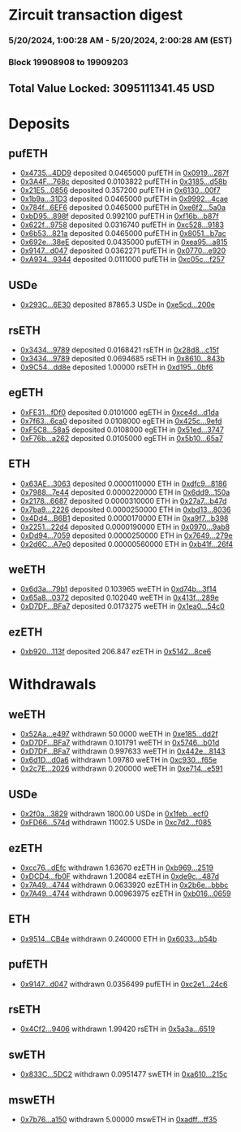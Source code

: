 # Zircuit transaction digest
### 5/20/2024, 1:00:28 AM - 5/20/2024, 2:00:28 AM (EST)
### Block 19908908 to 19909203

## Total Value Locked: 3095111341.45 USD

# Deposits
## pufETH
- [0x4735...4DD9](https://etherscan.io/address/0x4735B5F60ffEaF380A103F1FF47798248CBC4DD9) deposited 0.0465000 pufETH in [0x0919...287f](https://etherscan.io/tx/0x4735B5F60ffEaF380A103F1FF47798248CBC4DD9)
- [0x3A4F...768c](https://etherscan.io/address/0x3A4FBaFcdB6fD90d9C815a469d9F42b71F47768c) deposited 0.0103822 pufETH in [0x3185...d58b](https://etherscan.io/tx/0x3A4FBaFcdB6fD90d9C815a469d9F42b71F47768c)
- [0x21E5...0856](https://etherscan.io/address/0x21E54385D7Be1a71D990dDE6134465E3e67E0856) deposited 0.357200 pufETH in [0x6130...00f7](https://etherscan.io/tx/0x21E54385D7Be1a71D990dDE6134465E3e67E0856)
- [0x1b9a...31D3](https://etherscan.io/address/0x1b9a39510DFf9fDEFEb85Df40bCA0B135a3C31D3) deposited 0.0465000 pufETH in [0x9992...4cae](https://etherscan.io/tx/0x1b9a39510DFf9fDEFEb85Df40bCA0B135a3C31D3)
- [0x784f...6EF6](https://etherscan.io/address/0x784f0b20690CC2A198f994003833C7464fE26EF6) deposited 0.0465000 pufETH in [0xe6f2...5a0a](https://etherscan.io/tx/0x784f0b20690CC2A198f994003833C7464fE26EF6)
- [0xbD95...898f](https://etherscan.io/address/0xbD95b1D1E8EE0663BcBF1d8662f7156E7cE7898f) deposited 0.992100 pufETH in [0xf16b...b87f](https://etherscan.io/tx/0xbD95b1D1E8EE0663BcBF1d8662f7156E7cE7898f)
- [0x622f...9758](https://etherscan.io/address/0x622f620f44D1B7aDeb3e4Aff922f5C789AE89758) deposited 0.0316740 pufETH in [0xc528...9183](https://etherscan.io/tx/0x622f620f44D1B7aDeb3e4Aff922f5C789AE89758)
- [0x6b53...821a](https://etherscan.io/address/0x6b53aC831f83eDe566e6F7C7611189f207CA821a) deposited 0.0465000 pufETH in [0x8051...b7ac](https://etherscan.io/tx/0x6b53aC831f83eDe566e6F7C7611189f207CA821a)
- [0x692e...38eE](https://etherscan.io/address/0x692efCd3f4A4e4De272574F077c91EF2E9E738eE) deposited 0.0435000 pufETH in [0xea95...a815](https://etherscan.io/tx/0x692efCd3f4A4e4De272574F077c91EF2E9E738eE)
- [0x9147...d047](https://etherscan.io/address/0x9147aAB5Dc4711d58ee6b1095F872b8E1197d047) deposited 0.0362271 pufETH in [0x0770...e920](https://etherscan.io/tx/0x9147aAB5Dc4711d58ee6b1095F872b8E1197d047)
- [0xA934...9344](https://etherscan.io/address/0xA934263027728B9Ff37A6dC8265Fe40cA1C09344) deposited 0.0111000 pufETH in [0xc05c...f257](https://etherscan.io/tx/0xA934263027728B9Ff37A6dC8265Fe40cA1C09344)
## USDe
- [0x293C...6E30](https://etherscan.io/address/0x293C6937D8D82e05B01335F7B33FBA0c8e256E30) deposited 87865.3 USDe in [0xe5cd...200e](https://etherscan.io/tx/0x293C6937D8D82e05B01335F7B33FBA0c8e256E30)
## rsETH
- [0x3434...9789](https://etherscan.io/address/0x34349c5569e7B846c3558961552D2202760A9789) deposited 0.0168421 rsETH in [0x28d8...c15f](https://etherscan.io/tx/0x34349c5569e7B846c3558961552D2202760A9789)
- [0x3434...9789](https://etherscan.io/address/0x34349c5569e7B846c3558961552D2202760A9789) deposited 0.0694685 rsETH in [0x8610...843b](https://etherscan.io/tx/0x34349c5569e7B846c3558961552D2202760A9789)
- [0x9C54...dd8e](https://etherscan.io/address/0x9C54A0cbA7AEb5D84020b02bdC8c3ae5ff65dd8e) deposited 1.00000 rsETH in [0xd195...0bf6](https://etherscan.io/tx/0x9C54A0cbA7AEb5D84020b02bdC8c3ae5ff65dd8e)
## egETH
- [0xFE31...fDf0](https://etherscan.io/address/0xFE319140c2a065D1522D946344BE7371A40cfDf0) deposited 0.0101000 egETH in [0xce4d...d1da](https://etherscan.io/tx/0xFE319140c2a065D1522D946344BE7371A40cfDf0)
- [0x7f63...6ca0](https://etherscan.io/address/0x7f630dfAb835cA16bFdDA7a5f9ea78b5776f6ca0) deposited 0.0108000 egETH in [0x425c...9efd](https://etherscan.io/tx/0x7f630dfAb835cA16bFdDA7a5f9ea78b5776f6ca0)
- [0xF5C8...58a5](https://etherscan.io/address/0xF5C8c7115F24B0286fC4cc55b00E59dbe6c758a5) deposited 0.0108000 egETH in [0x51ed...3747](https://etherscan.io/tx/0xF5C8c7115F24B0286fC4cc55b00E59dbe6c758a5)
- [0xF76b...a262](https://etherscan.io/address/0xF76bd32937E201bF89a13648583F03E7Ef4Ea262) deposited 0.0105000 egETH in [0x5b10...65a7](https://etherscan.io/tx/0xF76bd32937E201bF89a13648583F03E7Ef4Ea262)
## ETH
- [0x63AE...3063](https://etherscan.io/address/0x63AE29fc7f19730eFC7a634399F567585AD83063) deposited 0.0000110000 ETH in [0xdfc9...8186](https://etherscan.io/tx/0x63AE29fc7f19730eFC7a634399F567585AD83063)
- [0x7988...7e44](https://etherscan.io/address/0x7988605D3b0dCDD7FF0C5daB55922028bF467e44) deposited 0.0000220000 ETH in [0x6dd9...150a](https://etherscan.io/tx/0x7988605D3b0dCDD7FF0C5daB55922028bF467e44)
- [0x2178...6687](https://etherscan.io/address/0x2178bc47451Db77454939843508902c99BFe6687) deposited 0.0000310000 ETH in [0x27a7...b47d](https://etherscan.io/tx/0x2178bc47451Db77454939843508902c99BFe6687)
- [0x7ba9...2226](https://etherscan.io/address/0x7ba9eFB51A7D14682138758c45Ad565AB81a2226) deposited 0.0000250000 ETH in [0xbd13...8036](https://etherscan.io/tx/0x7ba9eFB51A7D14682138758c45Ad565AB81a2226)
- [0x4Dd4...B6B1](https://etherscan.io/address/0x4Dd4f1c9Ee47Ff5B15e909c370e558698280B6B1) deposited 0.0000170000 ETH in [0xa9f7...b398](https://etherscan.io/tx/0x4Dd4f1c9Ee47Ff5B15e909c370e558698280B6B1)
- [0x2251...22d4](https://etherscan.io/address/0x2251B4755FA0A45A6Df49f0b4f643304A54122d4) deposited 0.0000190000 ETH in [0x0970...9ab8](https://etherscan.io/tx/0x2251B4755FA0A45A6Df49f0b4f643304A54122d4)
- [0xDd94...7059](https://etherscan.io/address/0xDd948cDEeA120592Ba0C907DE1Bf1F33ad787059) deposited 0.0000250000 ETH in [0x7649...279e](https://etherscan.io/tx/0xDd948cDEeA120592Ba0C907DE1Bf1F33ad787059)
- [0x2d6C...A7e0](https://etherscan.io/address/0x2d6C5aCa4733344935E562f1Df34c35c2117A7e0) deposited 0.00000560000 ETH in [0xb41f...26f4](https://etherscan.io/tx/0x2d6C5aCa4733344935E562f1Df34c35c2117A7e0)
## weETH
- [0x6d3a...79b1](https://etherscan.io/address/0x6d3afc064008b2f934E9e75916Eda0a9751A79b1) deposited 0.103965 weETH in [0xd74b...3f14](https://etherscan.io/tx/0x6d3afc064008b2f934E9e75916Eda0a9751A79b1)
- [0x65a8...0372](https://etherscan.io/address/0x65a8aC759C41546899883fB23789e8294BdD0372) deposited 0.102040 weETH in [0x413f...289e](https://etherscan.io/tx/0x65a8aC759C41546899883fB23789e8294BdD0372)
- [0xD7DF...BFa7](https://etherscan.io/address/0xD7DF7E085214743530afF339aFC420c7c720BFa7) deposited 0.0173275 weETH in [0x1ea0...54c0](https://etherscan.io/tx/0xD7DF7E085214743530afF339aFC420c7c720BFa7)
## ezETH
- [0xb920...113f](https://etherscan.io/address/0xb920f1aF53FCF663c792666daC265952c7F4113f) deposited 206.847 ezETH in [0x5142...8ce6](https://etherscan.io/tx/0xb920f1aF53FCF663c792666daC265952c7F4113f)
# Withdrawals
## weETH
- [0x52Aa...e497](https://etherscan.io/address/0x52Aa899454998Be5b000Ad077a46Bbe360F4e497) withdrawn 50.0000 weETH in [0xe185...dd2f](https://etherscan.io/tx/0x52Aa899454998Be5b000Ad077a46Bbe360F4e497)
- [0xD7DF...BFa7](https://etherscan.io/address/0xD7DF7E085214743530afF339aFC420c7c720BFa7) withdrawn 0.101791 weETH in [0x5746...b01d](https://etherscan.io/tx/0xD7DF7E085214743530afF339aFC420c7c720BFa7)
- [0xD7DF...BFa7](https://etherscan.io/address/0xD7DF7E085214743530afF339aFC420c7c720BFa7) withdrawn 0.997633 weETH in [0x442e...8143](https://etherscan.io/tx/0xD7DF7E085214743530afF339aFC420c7c720BFa7)
- [0x6d1D...d0a6](https://etherscan.io/address/0x6d1Db9158cC8E6d3Cacc2677eBE91B1e7b53d0a6) withdrawn 1.09780 weETH in [0xc930...f65e](https://etherscan.io/tx/0x6d1Db9158cC8E6d3Cacc2677eBE91B1e7b53d0a6)
- [0x2c7E...2026](https://etherscan.io/address/0x2c7E9e8b6b9dBdccdbCCF67617c25aaA5eD62026) withdrawn 0.200000 weETH in [0xe714...e591](https://etherscan.io/tx/0x2c7E9e8b6b9dBdccdbCCF67617c25aaA5eD62026)
## USDe
- [0x2f0a...3829](https://etherscan.io/address/0x2f0a1ab1057dBae4D67e8DcbaF23684444063829) withdrawn 1800.00 USDe in [0x1feb...ecf0](https://etherscan.io/tx/0x2f0a1ab1057dBae4D67e8DcbaF23684444063829)
- [0xFD66...574d](https://etherscan.io/address/0xFD6608f3Fd13626e99cb19D588Bd82b209c6574d) withdrawn 11002.5 USDe in [0xc7d2...f085](https://etherscan.io/tx/0xFD6608f3Fd13626e99cb19D588Bd82b209c6574d)
## ezETH
- [0xcc76...dEfc](https://etherscan.io/address/0xcc7603F7e3Df3F84db5dA623Af5Ae6491982dEfc) withdrawn 1.63670 ezETH in [0xb969...2519](https://etherscan.io/tx/0xcc7603F7e3Df3F84db5dA623Af5Ae6491982dEfc)
- [0xDCD4...fb0F](https://etherscan.io/address/0xDCD48F5Db926BD2B6D4C7125D5e5D41adBe8fb0F) withdrawn 1.20084 ezETH in [0xde9c...487d](https://etherscan.io/tx/0xDCD48F5Db926BD2B6D4C7125D5e5D41adBe8fb0F)
- [0x7A49...4744](https://etherscan.io/address/0x7A493Be5c2ce014cD049Bf178a1ac0Db1B434744) withdrawn 0.0633920 ezETH in [0x2b6e...bbbc](https://etherscan.io/tx/0x7A493Be5c2ce014cD049Bf178a1ac0Db1B434744)
- [0x7A49...4744](https://etherscan.io/address/0x7A493Be5c2ce014cD049Bf178a1ac0Db1B434744) withdrawn 0.00963975 ezETH in [0xb016...0659](https://etherscan.io/tx/0x7A493Be5c2ce014cD049Bf178a1ac0Db1B434744)
## ETH
- [0x9514...CB4e](https://etherscan.io/address/0x9514b7b96A4E949d2eA1c2d1a3db0851ABafCB4e) withdrawn 0.240000 ETH in [0x6033...b54b](https://etherscan.io/tx/0x9514b7b96A4E949d2eA1c2d1a3db0851ABafCB4e)
## pufETH
- [0x9147...d047](https://etherscan.io/address/0x9147aAB5Dc4711d58ee6b1095F872b8E1197d047) withdrawn 0.0356499 pufETH in [0xc2e1...24c6](https://etherscan.io/tx/0x9147aAB5Dc4711d58ee6b1095F872b8E1197d047)
## rsETH
- [0x4Cf2...9406](https://etherscan.io/address/0x4Cf2c016aB61aA44c638B3D7c4BeEB89d53A9406) withdrawn 1.99420 rsETH in [0x5a3a...6519](https://etherscan.io/tx/0x4Cf2c016aB61aA44c638B3D7c4BeEB89d53A9406)
## swETH
- [0x833C...5DC2](https://etherscan.io/address/0x833C549202C11E7322126dedb05d9C3e30235DC2) withdrawn 0.0951477 swETH in [0xa610...215c](https://etherscan.io/tx/0x833C549202C11E7322126dedb05d9C3e30235DC2)
## mswETH
- [0x7b76...a150](https://etherscan.io/address/0x7b76FEDE097b54a39C3D71AfB8B7f0A00715a150) withdrawn 5.00000 mswETH in [0xadff...ff35](https://etherscan.io/tx/0x7b76FEDE097b54a39C3D71AfB8B7f0A00715a150)
